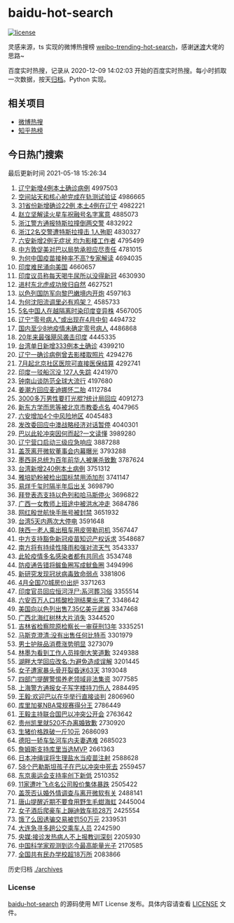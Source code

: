 # baidu-hot-search

[![license](https://img.shields.io/github/license/Arrackisarookie/baidu-hot-search)](https://github.com/Arrackisarookie/baidu-hot-search/blob/master/LICENSE)

灵感来源，ts 实现的微博热搜榜 [weibo-trending-hot-search](https://github.com/justjavac/weibo-trending-hot-search)，感谢[迷渡](https://github.com/justjavac)大佬的思路~

百度实时热搜，记录从 2020-12-09 14:02:03 开始的百度实时热搜。每小时抓取一次数据，按天[归档](./archives)。Python 实现。

## 相关项目
+ [微博热搜](https://github.com/Arrackisarookie/weibo-hot-search)
+ [知乎热榜](https://github.com/Arrackisarookie/zhihu-top-search)

## 今日热门搜索

<!-- Rank Begin -->

最后更新时间 2021-05-18 15:26:34

1. [辽宁新增4例本土确诊病例](http://www.baidu.com/baidu?cl=3&tn=SE_baiduhomet8_jmjb7mjw&rsv_dl=fyb_top&fr=top1000&wd=%C1%C9%C4%FE%D0%C2%D4%F64%C0%FD%B1%BE%CD%C1%C8%B7%D5%EF%B2%A1%C0%FD) 4997503
1. [空间站天和核心舱完成在轨测试验证](http://www.baidu.com/baidu?cl=3&tn=SE_baiduhomet8_jmjb7mjw&rsv_dl=fyb_top&fr=top1000&wd=%BF%D5%BC%E4%D5%BE%CC%EC%BA%CD%BA%CB%D0%C4%B2%D5%CD%EA%B3%C9%D4%DA%B9%EC%B2%E2%CA%D4%D1%E9%D6%A4) 4986665
1. [31省份新增确诊22例 本土4例在辽宁](http://www.baidu.com/baidu?cl=3&tn=SE_baiduhomet8_jmjb7mjw&rsv_dl=fyb_top&fr=top1000&wd=31%CA%A1%B7%DD%D0%C2%D4%F6%C8%B7%D5%EF22%C0%FD%20%B1%BE%CD%C14%C0%FD%D4%DA%C1%C9%C4%FE) 4982221
1. [赵立坚解读火星车祝融号名字寓意](http://www.baidu.com/baidu?cl=3&tn=SE_baiduhomet8_jmjb7mjw&rsv_dl=fyb_top&fr=top1000&wd=%D5%D4%C1%A2%BC%E1%BD%E2%B6%C1%BB%F0%D0%C7%B3%B5%D7%A3%C8%DA%BA%C5%C3%FB%D7%D6%D4%A2%D2%E2) 4885073
1. [浙江警方通报特斯拉撞倒两交警](http://www.baidu.com/baidu?cl=3&tn=SE_baiduhomet8_jmjb7mjw&rsv_dl=fyb_top&fr=top1000&wd=%D5%E3%BD%AD%BE%AF%B7%BD%CD%A8%B1%A8%CC%D8%CB%B9%C0%AD%D7%B2%B5%B9%C1%BD%BD%BB%BE%AF) 4832922
1. [浙江2名交警遭特斯拉撞击 1人殉职](http://www.baidu.com/baidu?cl=3&tn=SE_baiduhomet8_jmjb7mjw&rsv_dl=fyb_top&fr=top1000&wd=%D5%E3%BD%AD2%C3%FB%BD%BB%BE%AF%D4%E2%CC%D8%CB%B9%C0%AD%D7%B2%BB%F7%201%C8%CB%D1%B3%D6%B0) 4830327
1. [六安新增2例无症状 均为影楼工作者](http://www.baidu.com/baidu?cl=3&tn=SE_baiduhomet8_jmjb7mjw&rsv_dl=fyb_top&fr=top1000&wd=%C1%F9%B0%B2%D0%C2%D4%F62%C0%FD%CE%DE%D6%A2%D7%B4%20%BE%F9%CE%AA%D3%B0%C2%A5%B9%A4%D7%F7%D5%DF) 4795499
1. [中方敦促美对巴以局势承担应尽责任](http://www.baidu.com/baidu?cl=3&tn=SE_baiduhomet8_jmjb7mjw&rsv_dl=fyb_top&fr=top1000&wd=%D6%D0%B7%BD%B6%D8%B4%D9%C3%C0%B6%D4%B0%CD%D2%D4%BE%D6%CA%C6%B3%D0%B5%A3%D3%A6%BE%A1%D4%F0%C8%CE) 4781015
1. [为何中国疫苗接种率不高?专家解读](http://www.baidu.com/baidu?cl=3&tn=SE_baiduhomet8_jmjb7mjw&rsv_dl=fyb_top&fr=top1000&wd=%CE%AA%BA%CE%D6%D0%B9%FA%D2%DF%C3%E7%BD%D3%D6%D6%C2%CA%B2%BB%B8%DF%3F%D7%A8%BC%D2%BD%E2%B6%C1) 4694035
1. [印度难民涌向美国](http://www.baidu.com/baidu?cl=3&tn=SE_baiduhomet8_jmjb7mjw&rsv_dl=fyb_top&fr=top1000&wd=%D3%A1%B6%C8%C4%D1%C3%F1%D3%BF%CF%F2%C3%C0%B9%FA) 4660657
1. [印度议员称每天喝牛尿所以没得新冠](http://www.baidu.com/baidu?cl=3&tn=SE_baiduhomet8_jmjb7mjw&rsv_dl=fyb_top&fr=top1000&wd=%D3%A1%B6%C8%D2%E9%D4%B1%B3%C6%C3%BF%CC%EC%BA%C8%C5%A3%C4%F2%CB%F9%D2%D4%C3%BB%B5%C3%D0%C2%B9%DA) 4630930
1. [进村东北虎成功放归自然](http://www.baidu.com/baidu?cl=3&tn=SE_baiduhomet8_jmjb7mjw&rsv_dl=fyb_top&fr=top1000&wd=%BD%F8%B4%E5%B6%AB%B1%B1%BB%A2%B3%C9%B9%A6%B7%C5%B9%E9%D7%D4%C8%BB) 4627521
1. [以色列国防军向黎巴嫩境内开炮](http://www.baidu.com/baidu?cl=3&tn=SE_baiduhomet8_jmjb7mjw&rsv_dl=fyb_top&fr=top1000&wd=%D2%D4%C9%AB%C1%D0%B9%FA%B7%C0%BE%FC%CF%F2%C0%E8%B0%CD%C4%DB%BE%B3%C4%DA%BF%AA%C5%DA) 4597163
1. [为何沈阳流调里必有鸡架？](http://www.baidu.com/baidu?cl=3&tn=SE_baiduhomet8_jmjb7mjw&rsv_dl=fyb_top&fr=top1000&wd=%CE%AA%BA%CE%C9%F2%D1%F4%C1%F7%B5%F7%C0%EF%B1%D8%D3%D0%BC%A6%BC%DC%A3%BF) 4585733
1. [5名中国人在越隔离时染印度变异株](http://www.baidu.com/baidu?cl=3&tn=SE_baiduhomet8_jmjb7mjw&rsv_dl=fyb_top&fr=top1000&wd=5%C3%FB%D6%D0%B9%FA%C8%CB%D4%DA%D4%BD%B8%F4%C0%EB%CA%B1%C8%BE%D3%A1%B6%C8%B1%E4%D2%EC%D6%EA) 4567005
1. [辽宁“零号病人”或出现在4月中旬](http://www.baidu.com/baidu?cl=3&tn=SE_baiduhomet8_jmjb7mjw&rsv_dl=fyb_top&fr=top1000&wd=%C1%C9%C4%FE%A1%B0%C1%E3%BA%C5%B2%A1%C8%CB%A1%B1%BB%F2%B3%F6%CF%D6%D4%DA4%D4%C2%D6%D0%D1%AE) 4494732
1. [国内至少8地疫情未确定零号病人](http://www.baidu.com/baidu?cl=3&tn=SE_baiduhomet8_jmjb7mjw&rsv_dl=fyb_top&fr=top1000&wd=%B9%FA%C4%DA%D6%C1%C9%D98%B5%D8%D2%DF%C7%E9%CE%B4%C8%B7%B6%A8%C1%E3%BA%C5%B2%A1%C8%CB) 4486868
1. [20年来最强飓风袭击印度](http://www.baidu.com/baidu?cl=3&tn=SE_baiduhomet8_jmjb7mjw&rsv_dl=fyb_top&fr=top1000&wd=20%C4%EA%C0%B4%D7%EE%C7%BF%EC%AB%B7%E7%CF%AE%BB%F7%D3%A1%B6%C8) 4445335
1. [台湾单日新增333例本土确诊](http://www.baidu.com/baidu?cl=3&tn=SE_baiduhomet8_jmjb7mjw&rsv_dl=fyb_top&fr=top1000&wd=%CC%A8%CD%E5%B5%A5%C8%D5%D0%C2%D4%F6333%C0%FD%B1%BE%CD%C1%C8%B7%D5%EF) 4399210
1. [辽宁一确诊病例曾去影楼取照片](http://www.baidu.com/baidu?cl=3&tn=SE_baiduhomet8_jmjb7mjw&rsv_dl=fyb_top&fr=top1000&wd=%C1%C9%C4%FE%D2%BB%C8%B7%D5%EF%B2%A1%C0%FD%D4%F8%C8%A5%D3%B0%C2%A5%C8%A1%D5%D5%C6%AC) 4294276
1. [7月起北京社区医院可直接医保结算](http://www.baidu.com/baidu?cl=3&tn=SE_baiduhomet8_jmjb7mjw&rsv_dl=fyb_top&fr=top1000&wd=7%D4%C2%C6%F0%B1%B1%BE%A9%C9%E7%C7%F8%D2%BD%D4%BA%BF%C9%D6%B1%BD%D3%D2%BD%B1%A3%BD%E1%CB%E3) 4292741
1. [印度一驳船沉没 127人失踪](http://www.baidu.com/baidu?cl=3&tn=SE_baiduhomet8_jmjb7mjw&rsv_dl=fyb_top&fr=top1000&wd=%D3%A1%B6%C8%D2%BB%B2%B5%B4%AC%B3%C1%C3%BB%20127%C8%CB%CA%A7%D7%D9) 4241970
1. [钟南山谈防范全球大流行](http://www.baidu.com/baidu?cl=3&tn=SE_baiduhomet8_jmjb7mjw&rsv_dl=fyb_top&fr=top1000&wd=%D6%D3%C4%CF%C9%BD%CC%B8%B7%C0%B7%B6%C8%AB%C7%F2%B4%F3%C1%F7%D0%D0) 4197680
1. [姜潮方回应麦迪娜怀二胎](http://www.baidu.com/baidu?cl=3&tn=SE_baiduhomet8_jmjb7mjw&rsv_dl=fyb_top&fr=top1000&wd=%BD%AA%B3%B1%B7%BD%BB%D8%D3%A6%C2%F3%B5%CF%C4%C8%BB%B3%B6%FE%CC%A5) 4112784
1. [3000多万男性要打光棍?统计局回应](http://www.baidu.com/baidu?cl=3&tn=SE_baiduhomet8_jmjb7mjw&rsv_dl=fyb_top&fr=top1000&wd=3000%B6%E0%CD%F2%C4%D0%D0%D4%D2%AA%B4%F2%B9%E2%B9%F7%3F%CD%B3%BC%C6%BE%D6%BB%D8%D3%A6) 4091273
1. [新东方学而思等被北京市教委点名](http://www.baidu.com/baidu?cl=3&tn=SE_baiduhomet8_jmjb7mjw&rsv_dl=fyb_top&fr=top1000&wd=%D0%C2%B6%AB%B7%BD%D1%A7%B6%F8%CB%BC%B5%C8%B1%BB%B1%B1%BE%A9%CA%D0%BD%CC%CE%AF%B5%E3%C3%FB) 4047965
1. [六安增加4个中风险地区](http://www.baidu.com/baidu?cl=3&tn=SE_baiduhomet8_jmjb7mjw&rsv_dl=fyb_top&fr=top1000&wd=%C1%F9%B0%B2%D4%F6%BC%D34%B8%F6%D6%D0%B7%E7%CF%D5%B5%D8%C7%F8) 4045483
1. [发改委回应中澳战略经济对话暂停](http://www.baidu.com/baidu?cl=3&tn=SE_baiduhomet8_jmjb7mjw&rsv_dl=fyb_top&fr=top1000&wd=%B7%A2%B8%C4%CE%AF%BB%D8%D3%A6%D6%D0%B0%C4%D5%BD%C2%D4%BE%AD%BC%C3%B6%D4%BB%B0%D4%DD%CD%A3) 4040301
1. [巴以此轮冲突因何而起?一文读懂](http://www.baidu.com/baidu?cl=3&tn=SE_baiduhomet8_jmjb7mjw&rsv_dl=fyb_top&fr=top1000&wd=%B0%CD%D2%D4%B4%CB%C2%D6%B3%E5%CD%BB%D2%F2%BA%CE%B6%F8%C6%F0%3F%D2%BB%CE%C4%B6%C1%B6%AE) 3989280
1. [辽宁营口启动三级应急响应](http://www.baidu.com/baidu?cl=3&tn=SE_baiduhomet8_jmjb7mjw&rsv_dl=fyb_top&fr=top1000&wd=%C1%C9%C4%FE%D3%AA%BF%DA%C6%F4%B6%AF%C8%FD%BC%B6%D3%A6%BC%B1%CF%EC%D3%A6) 3887288
1. [盖茨离开微软董事会内幕曝光](http://www.baidu.com/baidu?cl=3&tn=SE_baiduhomet8_jmjb7mjw&rsv_dl=fyb_top&fr=top1000&wd=%B8%C7%B4%C4%C0%EB%BF%AA%CE%A2%C8%ED%B6%AD%CA%C2%BB%E1%C4%DA%C4%BB%C6%D8%B9%E2) 3793288
1. [墨西哥总统为百年前华人被屠杀致歉](http://www.baidu.com/baidu?cl=3&tn=SE_baiduhomet8_jmjb7mjw&rsv_dl=fyb_top&fr=top1000&wd=%C4%AB%CE%F7%B8%E7%D7%DC%CD%B3%CE%AA%B0%D9%C4%EA%C7%B0%BB%AA%C8%CB%B1%BB%CD%C0%C9%B1%D6%C2%C7%B8) 3787624
1. [台湾新增240例本土病例](http://www.baidu.com/baidu?cl=3&tn=SE_baiduhomet8_jmjb7mjw&rsv_dl=fyb_top&fr=top1000&wd=%CC%A8%CD%E5%D0%C2%D4%F6240%C0%FD%B1%BE%CD%C1%B2%A1%C0%FD) 3751312
1. [雅培奶粉被检出国标禁用添加剂](http://www.baidu.com/baidu?cl=3&tn=SE_baiduhomet8_jmjb7mjw&rsv_dl=fyb_top&fr=top1000&wd=%D1%C5%C5%E0%C4%CC%B7%DB%B1%BB%BC%EC%B3%F6%B9%FA%B1%EA%BD%FB%D3%C3%CC%ED%BC%D3%BC%C1) 3741147
1. [易烊千玺时隔半年后出关](http://www.baidu.com/baidu?cl=3&tn=SE_baiduhomet8_jmjb7mjw&rsv_dl=fyb_top&fr=top1000&wd=%D2%D7%EC%C8%C7%A7%E7%F4%CA%B1%B8%F4%B0%EB%C4%EA%BA%F3%B3%F6%B9%D8) 3698790
1. [拜登表态支持以色列和哈马斯停火](http://www.baidu.com/baidu?cl=3&tn=SE_baiduhomet8_jmjb7mjw&rsv_dl=fyb_top&fr=top1000&wd=%B0%DD%B5%C7%B1%ED%CC%AC%D6%A7%B3%D6%D2%D4%C9%AB%C1%D0%BA%CD%B9%FE%C2%ED%CB%B9%CD%A3%BB%F0) 3696822
1. [广西一女教师上班途中被洪水冲走](http://www.baidu.com/baidu?cl=3&tn=SE_baiduhomet8_jmjb7mjw&rsv_dl=fyb_top&fr=top1000&wd=%B9%E3%CE%F7%D2%BB%C5%AE%BD%CC%CA%A6%C9%CF%B0%E0%CD%BE%D6%D0%B1%BB%BA%E9%CB%AE%B3%E5%D7%DF) 3684786
1. [网红殷世航快手账号被封禁](http://www.baidu.com/baidu?cl=3&tn=SE_baiduhomet8_jmjb7mjw&rsv_dl=fyb_top&fr=top1000&wd=%CD%F8%BA%EC%D2%F3%CA%C0%BA%BD%BF%EC%CA%D6%D5%CB%BA%C5%B1%BB%B7%E2%BD%FB) 3651932
1. [台湾5天内两次大停电](http://www.baidu.com/baidu?cl=3&tn=SE_baiduhomet8_jmjb7mjw&rsv_dl=fyb_top&fr=top1000&wd=%CC%A8%CD%E55%CC%EC%C4%DA%C1%BD%B4%CE%B4%F3%CD%A3%B5%E7) 3591648
1. [陕西一老人乘出租车用皮带勒司机](http://www.baidu.com/baidu?cl=3&tn=SE_baiduhomet8_jmjb7mjw&rsv_dl=fyb_top&fr=top1000&wd=%C9%C2%CE%F7%D2%BB%C0%CF%C8%CB%B3%CB%B3%F6%D7%E2%B3%B5%D3%C3%C6%A4%B4%F8%C0%D5%CB%BE%BB%FA) 3567447
1. [中方支持豁免新冠疫苗知识产权诉求](http://www.baidu.com/baidu?cl=3&tn=SE_baiduhomet8_jmjb7mjw&rsv_dl=fyb_top&fr=top1000&wd=%D6%D0%B7%BD%D6%A7%B3%D6%BB%ED%C3%E2%D0%C2%B9%DA%D2%DF%C3%E7%D6%AA%CA%B6%B2%FA%C8%A8%CB%DF%C7%F3) 3548687
1. [南方将有持续性降雨和强对流天气](http://www.baidu.com/baidu?cl=3&tn=SE_baiduhomet8_jmjb7mjw&rsv_dl=fyb_top&fr=top1000&wd=%C4%CF%B7%BD%BD%AB%D3%D0%B3%D6%D0%F8%D0%D4%BD%B5%D3%EA%BA%CD%C7%BF%B6%D4%C1%F7%CC%EC%C6%F8) 3543337
1. [此轮疫情多名感染者都有共同点](http://www.baidu.com/baidu?cl=3&tn=SE_baiduhomet8_jmjb7mjw&rsv_dl=fyb_top&fr=top1000&wd=%B4%CB%C2%D6%D2%DF%C7%E9%B6%E0%C3%FB%B8%D0%C8%BE%D5%DF%B6%BC%D3%D0%B9%B2%CD%AC%B5%E3) 3534748
1. [防疫通告错将鲅鱼圈写成鱿鱼圈](http://www.baidu.com/baidu?cl=3&tn=SE_baiduhomet8_jmjb7mjw&rsv_dl=fyb_top&fr=top1000&wd=%B7%C0%D2%DF%CD%A8%B8%E6%B4%ED%BD%AB%F6%D1%D3%E3%C8%A6%D0%B4%B3%C9%F6%CF%D3%E3%C8%A6) 3494996
1. [新研究发现冠状病毒致命弱点](http://www.baidu.com/baidu?cl=3&tn=SE_baiduhomet8_jmjb7mjw&rsv_dl=fyb_top&fr=top1000&wd=%D0%C2%D1%D0%BE%BF%B7%A2%CF%D6%B9%DA%D7%B4%B2%A1%B6%BE%D6%C2%C3%FC%C8%F5%B5%E3) 3381806
1. [4月全国70城房价出炉](http://www.baidu.com/baidu?cl=3&tn=SE_baiduhomet8_jmjb7mjw&rsv_dl=fyb_top&fr=top1000&wd=4%D4%C2%C8%AB%B9%FA70%B3%C7%B7%BF%BC%DB%B3%F6%C2%AF) 3371263
1. [印度官员回应恒河浮尸:系河葬习俗](http://www.baidu.com/baidu?cl=3&tn=SE_baiduhomet8_jmjb7mjw&rsv_dl=fyb_top&fr=top1000&wd=%D3%A1%B6%C8%B9%D9%D4%B1%BB%D8%D3%A6%BA%E3%BA%D3%B8%A1%CA%AC%3A%CF%B5%BA%D3%D4%E1%CF%B0%CB%D7) 3355514
1. [六安百万人口核酸检测结果出来了](http://www.baidu.com/baidu?cl=3&tn=SE_baiduhomet8_jmjb7mjw&rsv_dl=fyb_top&fr=top1000&wd=%C1%F9%B0%B2%B0%D9%CD%F2%C8%CB%BF%DA%BA%CB%CB%E1%BC%EC%B2%E2%BD%E1%B9%FB%B3%F6%C0%B4%C1%CB) 3348642
1. [美国向以色列出售7.35亿美元武器](http://www.baidu.com/baidu?cl=3&tn=SE_baiduhomet8_jmjb7mjw&rsv_dl=fyb_top&fr=top1000&wd=%C3%C0%B9%FA%CF%F2%D2%D4%C9%AB%C1%D0%B3%F6%CA%DB7.35%D2%DA%C3%C0%D4%AA%CE%E4%C6%F7) 3347468
1. [广西北海红树林大片消失](http://www.baidu.com/baidu?cl=3&tn=SE_baiduhomet8_jmjb7mjw&rsv_dl=fyb_top&fr=top1000&wd=%B9%E3%CE%F7%B1%B1%BA%A3%BA%EC%CA%F7%C1%D6%B4%F3%C6%AC%CF%FB%CA%A7) 3344520
1. [吉林省检察院原检察长一审获刑13年](http://www.baidu.com/baidu?cl=3&tn=SE_baiduhomet8_jmjb7mjw&rsv_dl=fyb_top&fr=top1000&wd=%BC%AA%C1%D6%CA%A1%BC%EC%B2%EC%D4%BA%D4%AD%BC%EC%B2%EC%B3%A4%D2%BB%C9%F3%BB%F1%D0%CC13%C4%EA) 3335251
1. [马斯克澄清:没有出售任何比特币](http://www.baidu.com/baidu?cl=3&tn=SE_baiduhomet8_jmjb7mjw&rsv_dl=fyb_top&fr=top1000&wd=%C2%ED%CB%B9%BF%CB%B3%CE%C7%E5%3A%C3%BB%D3%D0%B3%F6%CA%DB%C8%CE%BA%CE%B1%C8%CC%D8%B1%D2) 3301979
1. [男士护肤品消费涨势明显](http://www.baidu.com/baidu?cl=3&tn=SE_baiduhomet8_jmjb7mjw&rsv_dl=fyb_top&fr=top1000&wd=%C4%D0%CA%BF%BB%A4%B7%F4%C6%B7%CF%FB%B7%D1%D5%C7%CA%C6%C3%F7%CF%D4) 3273079
1. [林墨为看到工作人员摔倒大笑道歉](http://www.baidu.com/baidu?cl=3&tn=SE_baiduhomet8_jmjb7mjw&rsv_dl=fyb_top&fr=top1000&wd=%C1%D6%C4%AB%CE%AA%BF%B4%B5%BD%B9%A4%D7%F7%C8%CB%D4%B1%CB%A4%B5%B9%B4%F3%D0%A6%B5%C0%C7%B8) 3249388
1. [湖畔大学回应改名:为避免造成误解](http://www.baidu.com/baidu?cl=3&tn=SE_baiduhomet8_jmjb7mjw&rsv_dl=fyb_top&fr=top1000&wd=%BA%FE%C5%CF%B4%F3%D1%A7%BB%D8%D3%A6%B8%C4%C3%FB%3A%CE%AA%B1%DC%C3%E2%D4%EC%B3%C9%CE%F3%BD%E2) 3201445
1. [女子遭家暴头骨开裂昏迷63天](http://www.baidu.com/baidu?cl=3&tn=SE_baiduhomet8_jmjb7mjw&rsv_dl=fyb_top&fr=top1000&wd=%C5%AE%D7%D3%D4%E2%BC%D2%B1%A9%CD%B7%B9%C7%BF%AA%C1%D1%BB%E8%C3%D463%CC%EC) 3193048
1. [四部门提醒警惕养老领域非法集资](http://www.baidu.com/baidu?cl=3&tn=SE_baiduhomet8_jmjb7mjw&rsv_dl=fyb_top&fr=top1000&wd=%CB%C4%B2%BF%C3%C5%CC%E1%D0%D1%BE%AF%CC%E8%D1%F8%C0%CF%C1%EC%D3%F2%B7%C7%B7%A8%BC%AF%D7%CA) 3077585
1. [上海警方通报女子写字楼持刀伤人](http://www.baidu.com/baidu?cl=3&tn=SE_baiduhomet8_jmjb7mjw&rsv_dl=fyb_top&fr=top1000&wd=%C9%CF%BA%A3%BE%AF%B7%BD%CD%A8%B1%A8%C5%AE%D7%D3%D0%B4%D7%D6%C2%A5%B3%D6%B5%B6%C9%CB%C8%CB) 2884495
1. [王毅:欢迎巴以在华举行直接谈判](http://www.baidu.com/baidu?cl=3&tn=SE_baiduhomet8_jmjb7mjw&rsv_dl=fyb_top&fr=top1000&wd=%CD%F5%D2%E3%3A%BB%B6%D3%AD%B0%CD%D2%D4%D4%DA%BB%AA%BE%D9%D0%D0%D6%B1%BD%D3%CC%B8%C5%D0) 2806960
1. [库里加冕NBA常规赛得分王](http://www.baidu.com/baidu?cl=3&tn=SE_baiduhomet8_jmjb7mjw&rsv_dl=fyb_top&fr=top1000&wd=%BF%E2%C0%EF%BC%D3%C3%E1NBA%B3%A3%B9%E6%C8%FC%B5%C3%B7%D6%CD%F5) 2786449
1. [王毅主持联合国巴以冲突公开会](http://www.baidu.com/baidu?cl=3&tn=SE_baiduhomet8_jmjb7mjw&rsv_dl=fyb_top&fr=top1000&wd=%CD%F5%D2%E3%D6%F7%B3%D6%C1%AA%BA%CF%B9%FA%B0%CD%D2%D4%B3%E5%CD%BB%B9%AB%BF%AA%BB%E1) 2763642
1. [贵州凯里就520不办离婚致歉](http://www.baidu.com/baidu?cl=3&tn=SE_baiduhomet8_jmjb7mjw&rsv_dl=fyb_top&fr=top1000&wd=%B9%F3%D6%DD%BF%AD%C0%EF%BE%CD520%B2%BB%B0%EC%C0%EB%BB%E9%D6%C2%C7%B8) 2730920
1. [生猪价格跌破一斤10元](http://www.baidu.com/baidu?cl=3&tn=SE_baiduhomet8_jmjb7mjw&rsv_dl=fyb_top&fr=top1000&wd=%C9%FA%D6%ED%BC%DB%B8%F1%B5%F8%C6%C6%D2%BB%BD%EF10%D4%AA) 2686093
1. [德阳一轿车坠河车内夫妻遇难](http://www.baidu.com/baidu?cl=3&tn=SE_baiduhomet8_jmjb7mjw&rsv_dl=fyb_top&fr=top1000&wd=%B5%C2%D1%F4%D2%BB%BD%CE%B3%B5%D7%B9%BA%D3%B3%B5%C4%DA%B7%F2%C6%DE%D3%F6%C4%D1) 2685023
1. [詹姆斯支持库里当选MVP](http://www.baidu.com/baidu?cl=3&tn=SE_baiduhomet8_jmjb7mjw&rsv_dl=fyb_top&fr=top1000&wd=%D5%B2%C4%B7%CB%B9%D6%A7%B3%D6%BF%E2%C0%EF%B5%B1%D1%A1MVP) 2661363
1. [日本冲绳误将生理盐水当疫苗注射](http://www.baidu.com/baidu?cl=3&tn=SE_baiduhomet8_jmjb7mjw&rsv_dl=fyb_top&fr=top1000&wd=%C8%D5%B1%BE%B3%E5%C9%FE%CE%F3%BD%AB%C9%FA%C0%ED%D1%CE%CB%AE%B5%B1%D2%DF%C3%E7%D7%A2%C9%E4) 2588628
1. [58个巴勒斯坦孩子在巴以冲突中死去](http://www.baidu.com/baidu?cl=3&tn=SE_baiduhomet8_jmjb7mjw&rsv_dl=fyb_top&fr=top1000&wd=58%B8%F6%B0%CD%C0%D5%CB%B9%CC%B9%BA%A2%D7%D3%D4%DA%B0%CD%D2%D4%B3%E5%CD%BB%D6%D0%CB%C0%C8%A5) 2559457
1. [东京奥运会支持率创下新低](http://www.baidu.com/baidu?cl=3&tn=SE_baiduhomet8_jmjb7mjw&rsv_dl=fyb_top&fr=top1000&wd=%B6%AB%BE%A9%B0%C2%D4%CB%BB%E1%D6%A7%B3%D6%C2%CA%B4%B4%CF%C2%D0%C2%B5%CD) 2510352
1. [11家遭叶飞点名公司股价集体暴跌](http://www.baidu.com/baidu?cl=3&tn=SE_baiduhomet8_jmjb7mjw&rsv_dl=fyb_top&fr=top1000&wd=11%BC%D2%D4%E2%D2%B6%B7%C9%B5%E3%C3%FB%B9%AB%CB%BE%B9%C9%BC%DB%BC%AF%CC%E5%B1%A9%B5%F8) 2505422
1. [盖茨否认婚外情调查与离开微软有关](http://www.baidu.com/baidu?cl=3&tn=SE_baiduhomet8_jmjb7mjw&rsv_dl=fyb_top&fr=top1000&wd=%B8%C7%B4%C4%B7%F1%C8%CF%BB%E9%CD%E2%C7%E9%B5%F7%B2%E9%D3%EB%C0%EB%BF%AA%CE%A2%C8%ED%D3%D0%B9%D8) 2488141
1. [唐山提醒近期不要食用野生毛蚶海虹](http://www.baidu.com/baidu?cl=3&tn=SE_baiduhomet8_jmjb7mjw&rsv_dl=fyb_top&fr=top1000&wd=%CC%C6%C9%BD%CC%E1%D0%D1%BD%FC%C6%DA%B2%BB%D2%AA%CA%B3%D3%C3%D2%B0%C9%FA%C3%AB%F2%C0%BA%A3%BA%E7) 2445004
1. [女子酒后爬豪车上蹦迪致车损28万](http://www.baidu.com/baidu?cl=3&tn=SE_baiduhomet8_jmjb7mjw&rsv_dl=fyb_top&fr=top1000&wd=%C5%AE%D7%D3%BE%C6%BA%F3%C5%C0%BA%C0%B3%B5%C9%CF%B1%C4%B5%CF%D6%C2%B3%B5%CB%F028%CD%F2) 2425554
1. [饿了么因诱骗交易被罚50万元](http://www.baidu.com/baidu?cl=3&tn=SE_baiduhomet8_jmjb7mjw&rsv_dl=fyb_top&fr=top1000&wd=%B6%F6%C1%CB%C3%B4%D2%F2%D3%D5%C6%AD%BD%BB%D2%D7%B1%BB%B7%A350%CD%F2%D4%AA) 2339531
1. [大连急寻多趟公交乘车人员](http://www.baidu.com/baidu?cl=3&tn=SE_baiduhomet8_jmjb7mjw&rsv_dl=fyb_top&fr=top1000&wd=%B4%F3%C1%AC%BC%B1%D1%B0%B6%E0%CC%CB%B9%AB%BD%BB%B3%CB%B3%B5%C8%CB%D4%B1) 2242590
1. [央媒:接诊发热病人不上报教训深刻](http://www.baidu.com/baidu?cl=3&tn=SE_baiduhomet8_jmjb7mjw&rsv_dl=fyb_top&fr=top1000&wd=%D1%EB%C3%BD%3A%BD%D3%D5%EF%B7%A2%C8%C8%B2%A1%C8%CB%B2%BB%C9%CF%B1%A8%BD%CC%D1%B5%C9%EE%BF%CC) 2205930
1. [中国科学家观测到迄今最高能量光子](http://www.baidu.com/baidu?cl=3&tn=SE_baiduhomet8_jmjb7mjw&rsv_dl=fyb_top&fr=top1000&wd=%D6%D0%B9%FA%BF%C6%D1%A7%BC%D2%B9%DB%B2%E2%B5%BD%C6%F9%BD%F1%D7%EE%B8%DF%C4%DC%C1%BF%B9%E2%D7%D3) 2170585
1. [全国共有民办学校超18万所](http://www.baidu.com/baidu?cl=3&tn=SE_baiduhomet8_jmjb7mjw&rsv_dl=fyb_top&fr=top1000&wd=%C8%AB%B9%FA%B9%B2%D3%D0%C3%F1%B0%EC%D1%A7%D0%A3%B3%AC18%CD%F2%CB%F9) 2083866
<!-- Rank End -->

历史归档 [./archives](./archives)

### License

[baidu-hot-search](https://github.com/Arrackisarookie/baidu-hot-search) 的源码使用 MIT License 发布。具体内容请查看 [LICENSE](./LICENSE) 文件。
